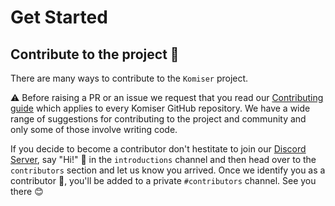 # Get Started

## Contribute to the project 🚀

There are many ways to contribute to the `Komiser` project.

⚠️ Before raising a PR or an issue we request that you read our [Contributing guide](https://github.com/mlabouardy/komiser/blob/master/CONTRIBUTING.md) which applies to every Komiser GitHub repository. We have a wide range of suggestions for contributing to the project and community and only some of those involve writing code. 

If you decide to become a contributor don't hestitate to join our [Discord Server](https://discord.gg/Xz2Ru8qt), say "Hi!" 👋 in the `introductions` channel and then head over to the `contributors` section and let us know you arrived. Once we identify you as a contributor 👷, you'll be added to a private `#contributors` channel. See you there 😊